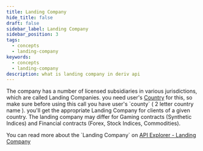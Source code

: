 ```yaml
---
title: Landing Company
hide_title: false
draft: false
sidebar_label: Landing Company
sidebar_position: 3
tags:
  - concepts
  - landing-company
keywords:
  - concepts
  - landing-company
description: what is landing company in deriv api
---
```


The company has a number of licensed subsidiaries in various jurisdictions, which are called Landing Companies. you need user's [Country](/docs/terminology/trading/residence-list/) for this, so make sure before using this call you have user's \`county\` ( 2 letter country name ). you'll get the appropriate Landing Company for clients of a given country. The landing company may differ for Gaming contracts (Synthetic Indices) and Financial contracts (Forex, Stock Indices, Commodities).

You can read more about the \`Landing Company\` on [API Explorer - Landing Company](https://api.deriv.com/api-explorer#landing_company)
